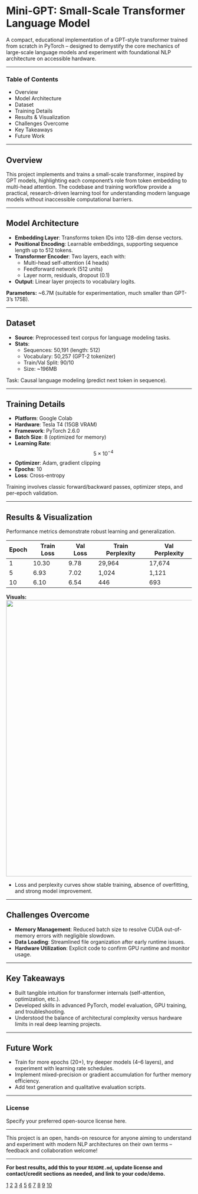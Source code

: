 # Mini-GPT: Small-Scale Transformer Language Model

A compact, educational implementation of a GPT-style transformer trained from scratch in PyTorch – designed to demystify the core mechanics of large-scale language models and experiment with foundational NLP architecture on accessible hardware.

***

### Table of Contents
- Overview
- Model Architecture
- Dataset
- Training Details
- Results & Visualization
- Challenges Overcome
- Key Takeaways
- Future Work

***

## Overview

This project implements and trains a small-scale transformer, inspired by GPT models, highlighting each component’s role from token embedding to multi-head attention. The codebase and training workflow provide a practical, research-driven learning tool for understanding modern language models without inaccessible computational barriers.

***

## Model Architecture

- **Embedding Layer**: Transforms token IDs into 128-dim dense vectors.
- **Positional Encoding**: Learnable embeddings, supporting sequence length up to 512 tokens.
- **Transformer Encoder**: Two layers, each with:
  - Multi-head self-attention (4 heads)
  - Feedforward network (512 units)
  - Layer norm, residuals, dropout (0.1)
- **Output**: Linear layer projects to vocabulary logits.

**Parameters:** ~6.7M (suitable for experimentation, much smaller than GPT-3’s 175B).

***

## Dataset

- **Source**: Preprocessed text corpus for language modeling tasks.
- **Stats**:
  - Sequences: 50,191 (length: 512)
  - Vocabulary: 50,257 (GPT-2 tokenizer)
  - Train/Val Split: 90/10
  - Size: ~196MB

Task: Causal language modeling (predict next token in sequence).

***

## Training Details

- **Platform**: Google Colab
- **Hardware**: Tesla T4 (15GB VRAM)
- **Framework**: PyTorch 2.6.0
- **Batch Size**: 8 (optimized for memory)
- **Learning Rate**: $$5 \times 10^{-4}$$
- **Optimizer**: Adam, gradient clipping
- **Epochs**: 10
- **Loss**: Cross-entropy

Training involves classic forward/backward passes, optimizer steps, and per-epoch validation.

***

## Results & Visualization

Performance metrics demonstrate robust learning and generalization.

| Epoch | Train Loss | Val Loss | Train Perplexity | Val Perplexity |
|-------|------------|----------|------------------|----------------|
| 1     | 10.30      | 9.78     | 29,964           | 17,674         |
| 5     | 6.93       | 7.02     | 1,024            | 1,121          |
| 10    | 6.10       | 6.54     | 446              | 693            |

**Visuals:**  
<img src="training_metrics.jpg" width="750">

- Loss and perplexity curves show stable training, absence of overfitting, and strong model improvement.

***

## Challenges Overcome

- **Memory Management**: Reduced batch size to resolve CUDA out-of-memory errors with negligible slowdown.
- **Data Loading**: Streamlined file organization after early runtime issues.
- **Hardware Utilization**: Explicit code to confirm GPU runtime and monitor usage.

***

## Key Takeaways

- Built tangible intuition for transformer internals (self-attention, optimization, etc.).
- Developed skills in advanced PyTorch, model evaluation, GPU training, and troubleshooting.
- Understood the balance of architectural complexity versus hardware limits in real deep learning projects.

***

## Future Work

- Train for more epochs (20+), try deeper models (4–6 layers), and experiment with learning rate schedules.
- Implement mixed-precision or gradient accumulation for further memory efficiency.
- Add text generation and qualitative evaluation scripts.

***

### License

Specify your preferred open-source license here.

***

This project is an open, hands-on resource for anyone aiming to understand and experiment with modern NLP architectures on their own terms – feedback and collaboration welcome!

***

**For best results, add this to your `README.md`, update license and contact/credit sections as needed, and link to your code/demo.**

[1](https://github.com/othneildrew/Best-README-Template)
[2](https://gist.github.com/DomPizzie/7a5ff55ffa9081f2de27c315f5018afc)
[3](https://docs.github.com/github/writing-on-github/getting-started-with-writing-and-formatting-on-github/basic-writing-and-formatting-syntax)
[4](https://github.com/mhucka/readmine)
[5](https://github.com/jehna/readme-best-practices)
[6](https://www.freecodecamp.org/news/how-to-write-a-good-readme-file/)
[7](https://www.makeareadme.com)
[8](https://www.reddit.com/r/github/comments/uulygm/what_are_some_really_nice_github_profile_readmes/)
[9](https://www.readme-templates.com)
[10](https://github.com/banesullivan/README)

